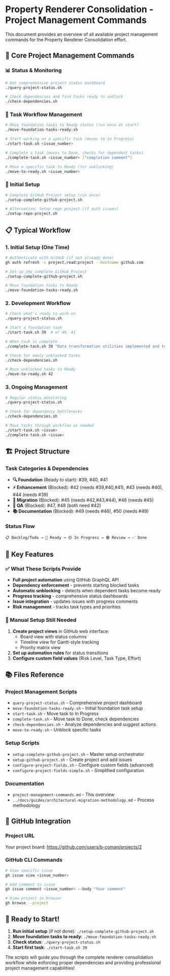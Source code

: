 # Property Renderer Consolidation - Project Management Commands

This document provides an overview of all available project management commands for the Property Renderer Consolidation effort.

## 🎯 Core Project Management Commands

### 📊 Status & Monitoring
```bash
# Get comprehensive project status dashboard
./query-project-status.sh

# Check dependencies and find tasks ready to unblock
./check-dependencies.sh
```

### 🔄 Task Workflow Management
```bash
# Move foundation tasks to Ready status (run once at start)
./move-foundation-tasks-ready.sh

# Start working on a specific task (moves to In Progress)
./start-task.sh <issue_number>

# Complete a task (moves to Done, checks for dependent tasks)
./complete-task.sh <issue_number> ["completion comment"]

# Move a specific task to Ready (for unblocking)
./move-to-ready.sh <issue_number>
```

### 🚀 Initial Setup
```bash
# Complete GitHub Project setup (run once)
./setup-complete-github-project.sh

# Alternative: Setup repo project (if auth issues)
./setup-repo-project.sh
```

## 📋 Typical Workflow

### 1. Initial Setup (One Time)
```bash
# Authenticate with GitHub (if not already done)
gh auth refresh -s project,read:project --hostname github.com

# Set up the complete GitHub Project
./setup-complete-github-project.sh

# Move foundation tasks to Ready
./move-foundation-tasks-ready.sh
```

### 2. Development Workflow
```bash
# Check what's ready to work on
./query-project-status.sh

# Start a foundation task
./start-task.sh 39  # or 40, 41

# When task is complete
./complete-task.sh 39 "Data transformation utilities implemented and tested"

# Check for newly unblocked tasks
./check-dependencies.sh

# Move unblocked tasks to Ready
./move-to-ready.sh 42
```

### 3. Ongoing Management
```bash
# Regular status monitoring
./query-project-status.sh

# Check for dependency bottlenecks
./check-dependencies.sh

# Move tasks through workflow as needed
./start-task.sh <issue>
./complete-task.sh <issue>
```

## 🏗️ Project Structure

### Task Categories & Dependencies
- **🔍 Foundation** (Ready to start): #39, #40, #41
- **⚡ Enhancement** (Blocked): #42 (needs #39,#40,#41), #43 (needs #40), #44 (needs #39)
- **🔄 Migration** (Blocked): #45 (needs #42,#43,#44), #46 (needs #45)
- **🧪 QA** (Blocked): #47, #48 (both need #42)
- **📚 Documentation** (Blocked): #49 (needs #46), #50 (needs #49)

### Status Flow
```
📋 Backlog/Todo → 🔵 Ready → 🟡 In Progress → 🟣 Review → ✅ Done
```

## 🎯 Key Features

### ✅ What These Scripts Provide
- **Full project automation** using GitHub GraphQL API
- **Dependency enforcement** - prevents starting blocked tasks
- **Automatic unblocking** - detects when dependent tasks become ready
- **Progress tracking** - comprehensive status dashboards
- **Issue integration** - updates issues with progress comments
- **Risk management** - tracks task types and priorities

### 🔧 Manual Setup Still Needed
1. **Create project views** in GitHub web interface:
   - Board view with status columns
   - Timeline view for Gantt-style tracking
   - Priority matrix view
2. **Set up automation rules** for status transitions
3. **Configure custom field values** (Risk Level, Task Type, Effort)

## 📚 Files Reference

### Project Management Scripts
- `query-project-status.sh` - Comprehensive project dashboard
- `move-foundation-tasks-ready.sh` - Initial foundation task setup
- `start-task.sh` - Move task to In Progress
- `complete-task.sh` - Move task to Done, check dependencies
- `check-dependencies.sh` - Analyze dependencies and suggest actions
- `move-to-ready.sh` - Unblock specific tasks

### Setup Scripts
- `setup-complete-github-project.sh` - Master setup orchestrator
- `setup-github-project.sh` - Create project and add issues
- `configure-project-fields.sh` - Configure custom fields (advanced)
- `configure-project-fields-simple.sh` - Simplified configuration

### Documentation
- `project-management-commands.md` - This overview
- `../docs/guides/architectural-migration-methodology.md` - Process methodology

## 🔗 GitHub Integration

### Project URL
Your project board: https://github.com/users/b-coman/projects/2

### GitHub CLI Commands
```bash
# View specific issue
gh issue view <issue_number>

# Add comment to issue
gh issue comment <issue_number> --body "Your comment"

# View project in browser
gh browse --project
```

## 🚀 Ready to Start!

1. **Run initial setup** (if not done): `./setup-complete-github-project.sh`
2. **Move foundation tasks to ready**: `./move-foundation-tasks-ready.sh`
3. **Check status**: `./query-project-status.sh`
4. **Start first task**: `./start-task.sh 39`

The scripts will guide you through the complete renderer consolidation workflow while enforcing proper dependencies and providing professional project management capabilities!